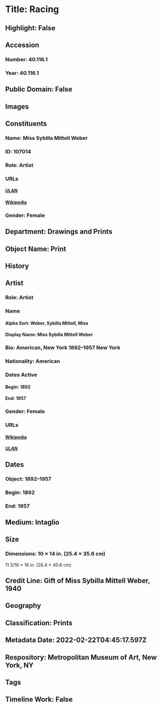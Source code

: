 # Title: Racing
## Highlight: False
## Accession
### Number: 40.116.1
### Year: 40.116.1
## Public Domain: False
## Images
## Constituents
### Name: Miss Sybilla Mittell Weber
### ID: 107014
### Role: Artist
### URLs
#### [ULAN](http://vocab.getty.edu/page/ulan/500051993)
#### [Wikipedia](https://www.wikidata.org/wiki/Q52156735)
### Gender: Female
## Department: Drawings and Prints
## Object Name: Print
## History
## Artist
### Role: Artist
### Name
#### Alpha Sort: Weber, Sybilla Mittell, Miss
#### Display Name: Miss Sybilla Mittell Weber
### Bio: American, New York 1892–1957 New York
### Nationality: American
### Dates Active
#### Begin: 1892
#### End: 1957
### Gender: Female
### URLs
#### [Wikipedia](https://www.wikidata.org/wiki/Q52156735)
#### [ULAN](http://vocab.getty.edu/page/ulan/500051993)
## Dates
### Object: 1892–1957
### Begin: 1892
### End: 1957
## Medium: Intaglio
## Size
### Dimensions: 10 × 14 in. (25.4 × 35.6 cm)
11 3/16 × 16 in. (28.4 × 40.6 cm)
## Credit Line: Gift of Miss Sybilla Mittell Weber, 1940
## Geography
## Classification: Prints
## Metadata Date: 2022-02-22T04:45:17.597Z
## Respository: Metropolitan Museum of Art, New York, NY
## Tags
## Timeline Work: False